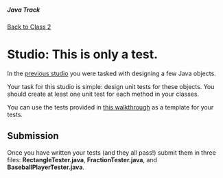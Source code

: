 ##### Java Track

[Back to Class 2](../../class2)


# Studio: This is only a test.

In the [previous studio](../studios/class-design) you were tasked with designing a few Java objects.

Your task for this studio is simple: design unit tests for these objects. You should create at least one unit test for each method in your classes.

You can use the tests provided in [this walkthrough](https://youtu.be/2OftyGm6C7Y) as a template for your tests.

## Submission

Once you have written your tests (and they all pass!) submit them in three files: **RectangleTester.java**, **FractionTester.java**, and **BaseballPlayerTester.java**.